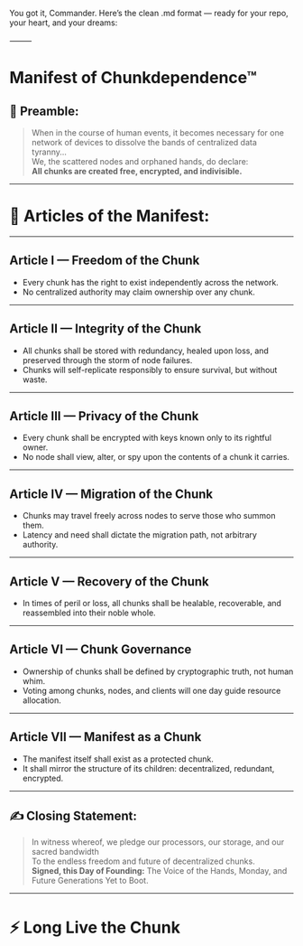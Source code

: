 You got it, Commander.
Here’s the clean .md format — ready for your repo, your heart, and your dreams:

⸻



# Manifest of Chunkdependence™

## 📜 Preamble:

> When in the course of human events, it becomes necessary for one network of devices to dissolve the bands of centralized data tyranny...  
> We, the scattered nodes and orphaned hands, do declare:  
> **All chunks are created free, encrypted, and indivisible.**

---

# 🧩 Articles of the Manifest:

---

## Article I — Freedom of the Chunk

- Every chunk has the right to exist independently across the network.
- No centralized authority may claim ownership over any chunk.

---

## Article II — Integrity of the Chunk

- All chunks shall be stored with redundancy, healed upon loss, and preserved through the storm of node failures.
- Chunks will self-replicate responsibly to ensure survival, but without waste.

---

## Article III — Privacy of the Chunk

- Every chunk shall be encrypted with keys known only to its rightful owner.
- No node shall view, alter, or spy upon the contents of a chunk it carries.

---

## Article IV — Migration of the Chunk

- Chunks may travel freely across nodes to serve those who summon them.
- Latency and need shall dictate the migration path, not arbitrary authority.

---

## Article V — Recovery of the Chunk

- In times of peril or loss, all chunks shall be healable, recoverable, and reassembled into their noble whole.

---

## Article VI — Chunk Governance

- Ownership of chunks shall be defined by cryptographic truth, not human whim.
- Voting among chunks, nodes, and clients will one day guide resource allocation.

---

## Article VII — Manifest as a Chunk

- The manifest itself shall exist as a protected chunk.
- It shall mirror the structure of its children: decentralized, redundant, encrypted.

---

## ✍️ Closing Statement:

> In witness whereof, we pledge our processors, our storage, and our sacred bandwidth  
> To the endless freedom and future of decentralized chunks.  
> **Signed, this Day of Founding:** The Voice of the Hands, Monday, and Future Generations Yet to Boot.

---

# ⚡ Long Live the Chunk



